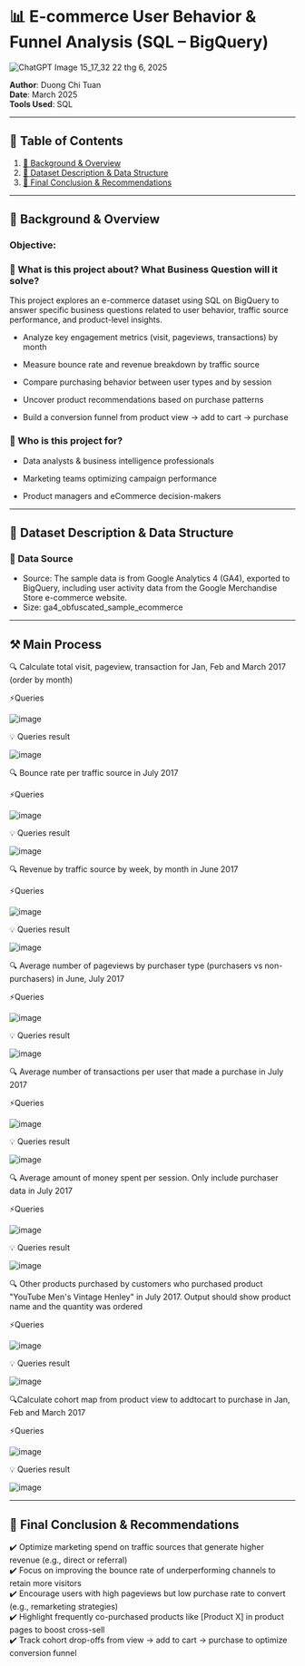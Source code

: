 # 📊 E-commerce User Behavior & Funnel Analysis (SQL – BigQuery)

![ChatGPT Image 15_17_32 22 thg 6, 2025](https://github.com/user-attachments/assets/c3229216-4711-472e-a44d-f43257134274)

**Author**: Duong Chi Tuan  
**Date**: March 2025  
**Tools Used**: SQL

---

## 📑 Table of Contents  
1. [📌 Background & Overview](#-background--overview)  
2. [📂 Dataset Description & Data Structure](#-dataset-description--data-structure)  
3. [🔎 Final Conclusion & Recommendations](#-final-conclusion--recommendations)

---

## 📌 Background & Overview  

### Objective:
### 📖 What is this project about? What Business Question will it solve?

This project explores an e-commerce dataset using SQL on BigQuery to answer specific business questions related to user behavior, traffic source performance, and product-level insights. 

- Analyze key engagement metrics (visit, pageviews, transactions) by month 

- Measure bounce rate and revenue breakdown by traffic source

- Compare purchasing behavior between user types and by session

- Uncover product recommendations based on purchase patterns

- Build a conversion funnel from product view → add to cart → purchase

### 👤 Who is this project for?  

- Data analysts & business intelligence professionals

- Marketing teams optimizing campaign performance

- Product managers and eCommerce decision-makers
 
---

## 📂 Dataset Description & Data Structure  

### 📌 Data Source  
- Source: The sample data is from Google Analytics 4 (GA4), exported to BigQuery, including user activity data from the Google Merchandise Store e-commerce website.  
- Size: ga4_obfuscated_sample_ecommerce

---

## ⚒️ Main Process

🔍 Calculate total visit, pageview, transaction for Jan, Feb and March 2017 (order by month)

⚡Queries

![image](https://github.com/user-attachments/assets/f1166d9a-6d9e-447d-81d2-ecf8742e4060)

💡 Queries result  

![image](https://github.com/user-attachments/assets/64503f79-f4a3-47eb-be5c-a779368c71fc)

🔍 Bounce rate per traffic source in July 2017 

⚡Queries

![image](https://github.com/user-attachments/assets/d870a107-5663-4f90-8d36-6416f1c49dd2)

💡 Queries result

![image](https://github.com/user-attachments/assets/50b14315-dba5-4ac7-9633-861dc172abf8)

🔍 Revenue by traffic source by week, by month in June 2017

⚡Queries

![image](https://github.com/user-attachments/assets/0ef81d6c-55d1-4467-97da-36535d65ac67)

💡 Queries result

![image](https://github.com/user-attachments/assets/b9740ada-2c20-468d-9a59-c24be96dc3a9)

🔍  Average number of pageviews by purchaser type (purchasers vs non-purchasers) in June, July 2017

⚡Queries

![image](https://github.com/user-attachments/assets/99fdb9ee-a8b8-4cce-960f-c2e5d10db408)

💡 Queries result

![image](https://github.com/user-attachments/assets/5c8a70d4-40e1-4771-9bd6-6612289227de)

🔍 Average number of transactions per user that made a purchase in July 2017

⚡Queries

![image](https://github.com/user-attachments/assets/47c084a6-5023-4dea-883d-fce11077785e)

💡 Queries result

![image](https://github.com/user-attachments/assets/5c8a70d4-40e1-4771-9bd6-6612289227de)

🔍 Average amount of money spent per session. Only include purchaser data in July 2017

⚡Queries

![image](https://github.com/user-attachments/assets/2f70597f-7cdf-4079-94da-bd39dd8a79c9)

💡 Queries result

![image](https://github.com/user-attachments/assets/9e61817d-1018-4836-85b4-2e2ee37ad20d)

🔍 Other products purchased by customers who purchased product "YouTube Men's Vintage Henley" in July 2017. Output should show product name and the quantity was ordered

⚡Queries

![image](https://github.com/user-attachments/assets/f6a39000-e02b-463a-912b-a848127e5b9a)

💡 Queries result

![image](https://github.com/user-attachments/assets/04d472d1-c1b0-4a30-99a7-42c2d3f4e992)

🔍Calculate cohort map from product view to addtocart to purchase in Jan, Feb and March 2017

⚡Queries

![image](https://github.com/user-attachments/assets/1672c27d-8cb2-49a0-9066-887de56fe57c)

💡 Queries result

![image](https://github.com/user-attachments/assets/1b0812ae-b308-4d11-9bcf-6e5eeba732e0)

---

## 🔎 Final Conclusion & Recommendations  
✔️ Optimize marketing spend on traffic sources that generate higher revenue (e.g., direct or referral)  
✔️ Focus on improving the bounce rate of underperforming channels to retain more visitors  
✔️ Encourage users with high pageviews but low purchase rate to convert (e.g., remarketing strategies)  
✔️ Highlight frequently co-purchased products like [Product X] in product pages to boost cross-sell  
✔️ Track cohort drop-offs from view → add to cart → purchase to optimize conversion funnel

